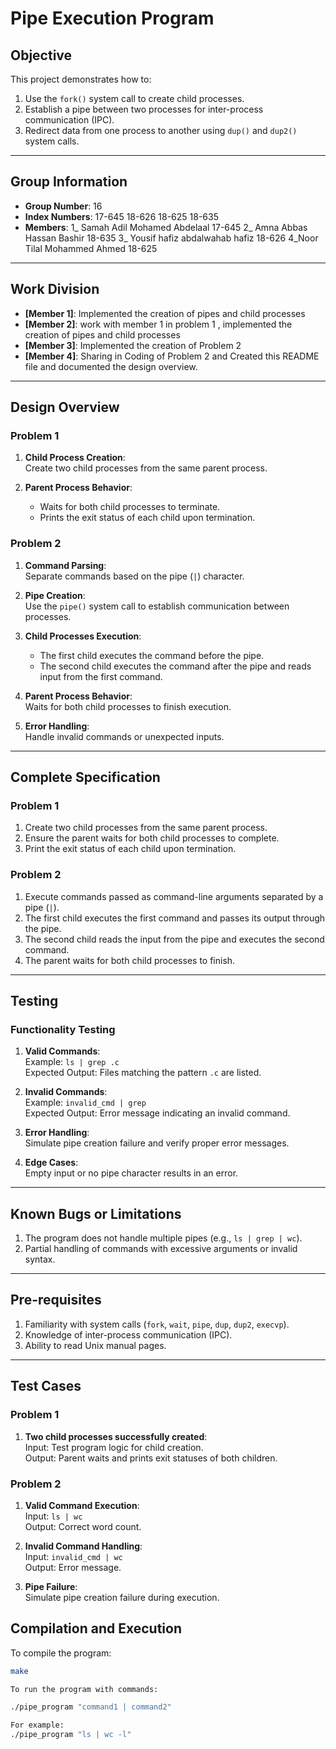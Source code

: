 #
# Pipe Execution Program

## Objective
This project demonstrates how to:
1. Use the `fork()` system call to create child processes.
2. Establish a pipe between two processes for inter-process communication (IPC).
3. Redirect data from one process to another using `dup()` and `dup2()` system calls.

---

## Group Information
- **Group Number**: 16
- **Index Numbers**:
17-645
18-626
18-625
18-635   
- **Members**:
1_ Samah Adil Mohamed Abdelaal 17-645
2_ Amna Abbas Hassan Bashir 18-635
3_ Yousif hafiz abdalwahab hafiz 18-626
4_Noor Tilal Mohammed Ahmed 18-625  

---

## Work Division
- **[Member 1]**: Implemented the creation of pipes and child processes  
- **[Member 2]**: work with member 1 in problem 1 , implemented the creation of pipes and child processes
- **[Member 3]**: Implemented the creation of Problem 2 
- **[Member 4]**: Sharing in Coding of Problem 2 and Created this README file and documented the design overview.  

---
## Design Overview
### Problem 1
1. **Child Process Creation**:  
   Create two child processes from the same parent process.

2. **Parent Process Behavior**:  
   - Waits for both child processes to terminate.  
   - Prints the exit status of each child upon termination.

### Problem 2
1. **Command Parsing**:  
   Separate commands based on the pipe (`|`) character.

2. **Pipe Creation**:  
   Use the `pipe()` system call to establish communication between processes.

3. **Child Processes Execution**:  
   - The first child executes the command before the pipe.  
   - The second child executes the command after the pipe and reads input from the first command.

4. **Parent Process Behavior**:  
   Waits for both child processes to finish execution.

5. **Error Handling**:  
   Handle invalid commands or unexpected inputs.

---

## Complete Specification
### Problem 1
1. Create two child processes from the same parent process.
2. Ensure the parent waits for both child processes to complete.
3. Print the exit status of each child upon termination.

### Problem 2
1. Execute commands passed as command-line arguments separated by a pipe (`|`).
2. The first child executes the first command and passes its output through the pipe.
3. The second child reads the input from the pipe and executes the second command.
4. The parent waits for both child processes to finish.

---

## Testing
### Functionality Testing
1. **Valid Commands**:  
   Example: `ls | grep .c`  
   Expected Output: Files matching the pattern `.c` are listed.

2. **Invalid Commands**:  
   Example: `invalid_cmd | grep`  
   Expected Output: Error message indicating an invalid command.

3. **Error Handling**:  
   Simulate pipe creation failure and verify proper error messages.

4. **Edge Cases**:  
   Empty input or no pipe character results in an error.

---

## Known Bugs or Limitations
1. The program does not handle multiple pipes (e.g., `ls | grep | wc`).
2. Partial handling of commands with excessive arguments or invalid syntax.

---

## Pre-requisites
1. Familiarity with system calls (`fork`, `wait`, `pipe`, `dup`, `dup2`, `execvp`).
2. Knowledge of inter-process communication (IPC).
3. Ability to read Unix manual pages.

---

## Test Cases
### Problem 1
1. **Two child processes successfully created**:  
   Input: Test program logic for child creation.  
   Output: Parent waits and prints exit statuses of both children.

### Problem 2
1. **Valid Command Execution**:  
   Input: `ls | wc`  
   Output: Correct word count.

2. **Invalid Command Handling**:  
   Input: `invalid_cmd | wc`  
   Output: Error message.

3. **Pipe Failure**:  
   Simulate pipe creation failure during execution.

## Compilation and Execution
To compile the program:
```bash
make

To run the program with commands:

./pipe_program "command1 | command2"

For example:
./pipe_program "ls | wc -l"

